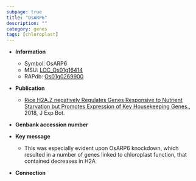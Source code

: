 ```yaml
---
subpage: true
title: "OsARP6"
description: ""
category: genes
tags: [chloroplast]
---
```


* **Information**  
    + Symbol: OsARP6  
    + MSU: [LOC_Os01g16414](http://rice.plantbiology.msu.edu/cgi-bin/ORF_infopage.cgi?orf=LOC_Os01g16414)  
    + RAPdb: [Os01g0269900](http://rapdb.dna.affrc.go.jp/viewer/gbrowse_details/irgsp1?name=Os01g0269900)  

* **Publication**  
    + [Rice H2A.Z negatively Regulates Genes Responsive to Nutrient Starvation but Promotes Expression of Key Housekeeping Genes.](http://www.ncbi.nlm.nih.gov/pubmed?term=Rice+H2A.Z+negatively+Regulates+Genes+Responsive+to+Nutrient+Starvation+but+Promotes+Expression+of+Key+Housekeeping+Genes.%5BTitle%5D), 2018, J Exp Bot.

* **Genbank accession number**  

* **Key message**  
    + This was especially evident upon OsARP6 knockdown, which resulted in a number of genes linked to chloroplast function, that contained decreases in H2A

* **Connection**  



